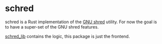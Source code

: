 # schred

schred is a Rust implementation of the [GNU shred](https://www.gnu.org/software/coreutils/manual/html_node/shred-invocation.html) utility. For now the goal is to have a super-set of the GNU shred features.

[schred_lib](https://github.com/Karta775/schred_lib) contains the logic, this package is just the frontend.
